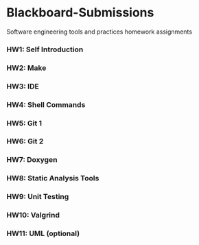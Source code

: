 # Blackboard-Submissions
Software engineering tools and practices homework assignments

### HW1: Self Introduction

### HW2: Make

### HW3: IDE

### HW4: Shell Commands

### HW5: Git 1

### HW6: Git 2

### HW7: Doxygen

### HW8: Static Analysis Tools

### HW9: Unit Testing

### HW10: Valgrind

### HW11: UML (optional)
